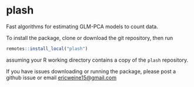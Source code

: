 # plash

Fast algorithms for estimating GLM-PCA models to count data.

To install the package, clone or download the git repository, then run

```R
remotes::install_local("plash")
```

assuming your R working directory contains a copy of the `plash`
repository.

If you have issues downloading or running the package, please post a github issue
or email ericweine15@gmail.com
